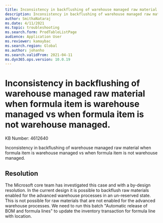 ```yaml
---
title: Inconsistency in backflushing of warehouse managed raw material when formula item is warehouse managed vs when formula item is not warehouse managed.
description: Inconsistency in backflushing of warehouse managed raw material when formula item is warehouse managed vs when formula item is not warehouse managed.
author: SmithaNataraj
ms.date: 4/11/2021
ms.topic: troubleshooting
ms.search.form: ProdTableListPage
audience: Application User
ms.reviewer: kamaybac
ms.search.region: Global
ms.author: johanho
ms.search.validFrom: 2021-04-11
ms.dyn365.ops.version: 10.0.19
---
```


# Inconsistency in backflushing of warehouse managed raw material when formula item is warehouse managed vs when formula item is not warehouse managed.

KB Number: 4612640

Inconsistency in backflushing of warehouse managed raw material when formula item is warehouse managed vs when formula item is not warehouse managed.


## Resolution
The Microsoft core team has investigated this case and with a by-design resolution. In the current design it is possible to backflush raw materials enabled for the advanced warehouse processes in an un-reserved state. This is not possible for raw materials that are not enabled for the advanced warehouse processes.
We need to run this batch "Automatic release of BOM and formula lines" to update the inventory transaction for formula line with location.


